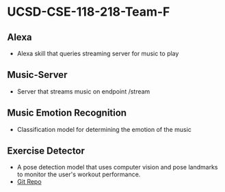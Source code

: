 # UCSD-CSE-118-218-Team-F

## Alexa
- Alexa skill that queries streaming server for music to play

## Music-Server
- Server that streams music on endpoint /stream

## Music Emotion Recognition
- Classification model for determining the emotion of the music

## Exercise Detector
- A pose detection model that uses computer vision and pose landmarks to monitor the user's workout performance.
- [Git Repo](https://github.com/randaldong/Workout-Detector.git)
